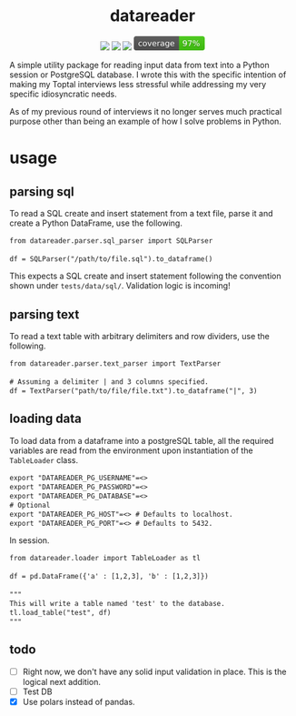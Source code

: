 <h1 align="center">
  datareader
</h1>

<div align="center">
  <p>
    <img src="https://github.com/Schalk1e/datareader/workflows/lint/badge.svg" width="120"/>
    <img src="https://github.com/Schalk1e/datareader/workflows/test/badge.svg" width="120"/>
    <img src="https://img.shields.io/badge/version-0.1.0-orange" width="110"/>
    <img src="/docs/images/coverage.svg" width="125"/>
  </p>
</div>

A simple utility package for reading input data from text into a Python session or PostgreSQL database. I wrote this with the specific intention of making my Toptal interviews less stressful while addressing my very specific idiosyncratic needs.

As of my previous round of interviews it no longer serves much practical purpose other than being an example of how I solve problems in Python.

# usage

## parsing sql

To read a SQL create and insert statement from a text file, parse it and create a Python DataFrame, use the following.

```
from datareader.parser.sql_parser import SQLParser

df = SQLParser("/path/to/file.sql").to_dataframe()

```

This expects a SQL create and insert statement following the convention shown under `tests/data/sql/`. Validation logic is incoming!

## parsing text

To read a text table with arbitrary delimiters and row dividers, use the following.

```
from datareader.parser.text_parser import TextParser

# Assuming a delimiter | and 3 columns specified.
df = TextParser("path/to/file/file.txt").to_dataframe("|", 3)
```

## loading data

To load data from a dataframe into a postgreSQL table, all the required variables are read from the environment upon instantiation of the `TableLoader` class.

```
export "DATAREADER_PG_USERNAME"=<>
export "DATAREADER_PG_PASSWORD"=<>
export "DATAREADER_PG_DATABASE"=<>
# Optional
export "DATAREADER_PG_HOST"=<> # Defaults to localhost.
export "DATAREADER_PG_PORT"=<> # Defaults to 5432.
```

In session.

```
from datareader.loader import TableLoader as tl

df = pd.DataFrame({'a' : [1,2,3], 'b' : [1,2,3]})

"""
This will write a table named 'test' to the database.
tl.load_table("test", df)
"""
```

## todo

- [ ] Right now, we don't have any solid input validation in place. This is the logical next addition.
- [ ] Test DB
- [x] Use polars instead of pandas.
